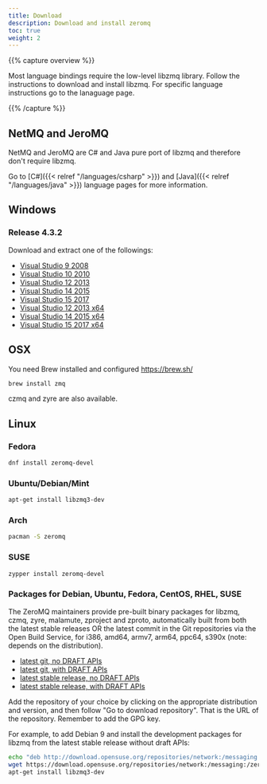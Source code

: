```yaml
---
title: Download
description: Download and install zeromq
toc: true
weight: 2
---
```


{{% capture overview %}}

Most language bindings require the low-level libzmq library. Follow the instructions to download and install libzmq.
For specific language instructions go to the lanaguage page.

{{% /capture %}}

## NetMQ and JeroMQ

NetMQ and JeroMQ are C# and Java pure port of libzmq and therefore don't require libzmq.

Go to [C#]({{< relref "/languages/csharp" >}}) and [Java]({{< relref "/languages/java" >}}) language pages for more information.

## Windows

### Release 4.3.2

Download and extract one of the followings:

* [Visual Studio 9 2008](https://dl.bintray.com/zeromq/generic/libzmq-v90-4_3_2.zip)
* [Visual Studio 10 2010](https://dl.bintray.com/zeromq/generic/libzmq-v100-4_3_2.zip)
* [Visual Studio 12 2013](https://dl.bintray.com/zeromq/generic/libzmq-v120-4_3_2.zip)
* [Visual Studio 14 2015](https://dl.bintray.com/zeromq/generic/libzmq-v140-4_3_2.zip)
* [Visual Studio 15 2017](https://dl.bintray.com/zeromq/generic/libzmq-v141-4_3_2.zip)
* [Visual Studio 12 2013 x64](https://dl.bintray.com/zeromq/generic/libzmq-v120-x64-4_3_2.zip)
* [Visual Studio 14 2015 x64](https://dl.bintray.com/zeromq/generic/libzmq-v140-x64-4_3_2.zip)
* [Visual Studio 15 2017 x64](https://dl.bintray.com/zeromq/generic/libzmq-v141-x64-4_3_2.zip)

## OSX

You need Brew installed and configured https://brew.sh/

```bash
brew install zmq
```

czmq and zyre are also available.

## Linux

### Fedora

```bash
dnf install zeromq-devel
```

### Ubuntu/Debian/Mint

```bash
apt-get install libzmq3-dev
```

### Arch

```bash
pacman -S zeromq
```

### SUSE

```bash
zypper install zeromq-devel
```

### Packages for Debian, Ubuntu, Fedora, CentOS, RHEL, SUSE

The ZeroMQ maintainers provide pre-built binary packages for libzmq, czmq, zyre, malamute, zproject and zproto, automatically built from both the latest stable releases OR the latest commit in the Git repositories via the Open Build Service, for i386, amd64, armv7, arm64, ppc64, s390x (note: depends on the distribution).

* [latest git, no DRAFT APIs](https://build.opensuse.org/project/show/network:messaging:zeromq:git-stable)
* [latest git, with DRAFT APIs](https://build.opensuse.org/project/show/network:messaging:zeromq:git-draft)
* [latest stable release, no DRAFT APIs](https://build.opensuse.org/project/show/network:messaging:zeromq:release-stable)
* [latest stable release, with DRAFT APIs](https://build.opensuse.org/project/show/network:messaging:zeromq:release-draft)

Add the repository of your choice by clicking on the appropriate distribution and version, and then follow "Go to download repository". That is the URL of the repository. Remember to add the GPG key.

For example, to add Debian 9 and install the development packages for libzmq from the latest stable release without draft APIs:

```bash
echo "deb http://download.opensuse.org/repositories/network:/messaging:/zeromq:/release-stable/Debian_9.0/ ./" >> /etc/apt/sources.list
wget https://download.opensuse.org/repositories/network:/messaging:/zeromq:/release-stable/Debian_9.0/Release.key -O- | sudo apt-key add
apt-get install libzmq3-dev
```
